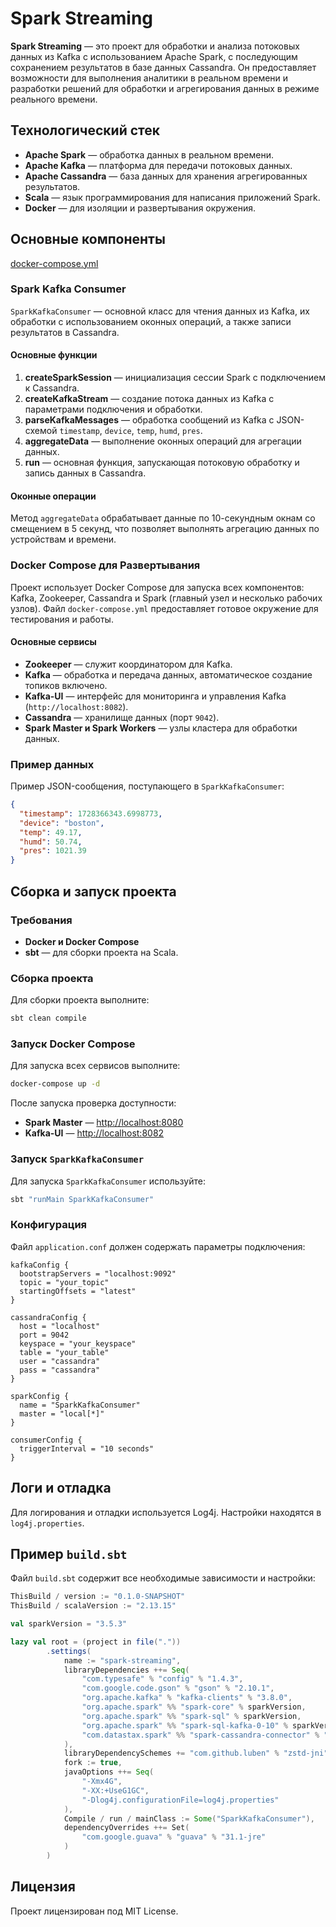 # Spark Streaming

**Spark Streaming** — это проект для обработки и анализа потоковых данных из Kafka с использованием Apache Spark, с
последующим сохранением результатов в базе данных Cassandra. Он предоставляет возможности для выполнения аналитики в
реальном времени и разработки решений для обработки и агрегирования данных в режиме реального времени.

## Технологический стек

- **Apache Spark** — обработка данных в реальном времени.
- **Apache Kafka** — платформа для передачи потоковых данных.
- **Apache Cassandra** — база данных для хранения агрегированных результатов.
- **Scala** — язык программирования для написания приложений Spark.
- **Docker** — для изоляции и развертывания окружения.

## Основные компоненты
[docker-compose.yml](docker-compose.yml)
### Spark Kafka Consumer

`SparkKafkaConsumer` — основной класс для чтения данных из Kafka, их обработки с использованием оконных операций, а
также записи результатов в Cassandra.

#### Основные функции

1. **createSparkSession** — инициализация сессии Spark с подключением к Cassandra.
2. **createKafkaStream** — создание потока данных из Kafka с параметрами подключения и обработки.
3. **parseKafkaMessages** — обработка сообщений из Kafka с JSON-схемой `timestamp`, `device`, `temp`, `humd`, `pres`.
4. **aggregateData** — выполнение оконных операций для агрегации данных.
5. **run** — основная функция, запускающая потоковую обработку и запись данных в Cassandra.

#### Оконные операции

Метод `aggregateData` обрабатывает данные по 10-секундным окнам со смещением в 5 секунд, что позволяет выполнять
агрегацию данных по устройствам и времени.

### Docker Compose для Развертывания

Проект использует Docker Compose для запуска всех компонентов: Kafka, Zookeeper, Cassandra и Spark (главный узел и
несколько рабочих узлов). Файл `docker-compose.yml` предоставляет готовое окружение для тестирования и работы.

#### Основные сервисы

- **Zookeeper** — служит координатором для Kafka.
- **Kafka** — обработка и передача данных, автоматическое создание топиков включено.
- **Kafka-UI** — интерфейс для мониторинга и управления Kafka (`http://localhost:8082`).
- **Cassandra** — хранилище данных (порт `9042`).
- **Spark Master и Spark Workers** — узлы кластера для обработки данных.

### Пример данных

Пример JSON-сообщения, поступающего в `SparkKafkaConsumer`:

```json
{
  "timestamp": 1728366343.6998773,
  "device": "boston",
  "temp": 49.17,
  "humd": 50.74,
  "pres": 1021.39
}
```

## Сборка и запуск проекта

### Требования

- **Docker и Docker Compose**
- **sbt** — для сборки проекта на Scala.

### Сборка проекта

Для сборки проекта выполните:

```bash
sbt clean compile
```

### Запуск Docker Compose

Для запуска всех сервисов выполните:

```bash
docker-compose up -d
```

После запуска проверка доступности:

- **Spark Master** — [http://localhost:8080](http://localhost:8080)
- **Kafka-UI** — [http://localhost:8082](http://localhost:8082)

### Запуск `SparkKafkaConsumer`

Для запуска `SparkKafkaConsumer` используйте:

```bash
sbt "runMain SparkKafkaConsumer"
```

### Конфигурация

Файл `application.conf` должен содержать параметры подключения:

```hocon
kafkaConfig {
  bootstrapServers = "localhost:9092"
  topic = "your_topic"
  startingOffsets = "latest"
}

cassandraConfig {
  host = "localhost"
  port = 9042
  keyspace = "your_keyspace"
  table = "your_table"
  user = "cassandra"
  pass = "cassandra"
}

sparkConfig {
  name = "SparkKafkaConsumer"
  master = "local[*]"
}

consumerConfig {
  triggerInterval = "10 seconds"
}
```

## Логи и отладка

Для логирования и отладки используется Log4j. Настройки находятся в `log4j.properties`.

## Пример `build.sbt`

Файл `build.sbt` содержит все необходимые зависимости и настройки:

```scala
ThisBuild / version := "0.1.0-SNAPSHOT"
ThisBuild / scalaVersion := "2.13.15"

val sparkVersion = "3.5.3"

lazy val root = (project in file("."))
        .settings(
            name := "spark-streaming",
            libraryDependencies ++= Seq(
                "com.typesafe" % "config" % "1.4.3",
                "com.google.code.gson" % "gson" % "2.10.1",
                "org.apache.kafka" % "kafka-clients" % "3.8.0",
                "org.apache.spark" %% "spark-core" % sparkVersion,
                "org.apache.spark" %% "spark-sql" % sparkVersion,
                "org.apache.spark" %% "spark-sql-kafka-0-10" % sparkVersion,
                "com.datastax.spark" %% "spark-cassandra-connector" % "3.5.1"
            ),
            libraryDependencySchemes += "com.github.luben" % "zstd-jni" % VersionScheme.Always,
            fork := true,
            javaOptions ++= Seq(
                "-Xmx4G",
                "-XX:+UseG1GC",
                "-Dlog4j.configurationFile=log4j.properties"
            ),
            Compile / run / mainClass := Some("SparkKafkaConsumer"),
            dependencyOverrides ++= Set(
                "com.google.guava" % "guava" % "31.1-jre"
            )
        )
```

## Лицензия

Проект лицензирован под MIT License.
